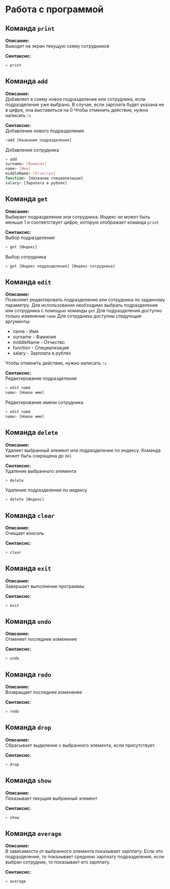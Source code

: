 ﻿# Работа с программой


## Команда `print`
**Описание:**<br>
Выводит на экран текущую схему сотрудников

**Синтаксис:**
```bash
> print
```

## Команда `add`
**Описание:**<br>
Добавляет в схему новое подразделение или сотрудника, если подразделение уже выбрано.
В случае, если зарплата будет указана не в цифре, она выставиться на 0
Чтобы отменить действие, нужно написать `!c`

**Синтаксис:**<br>
Добавление нового подразделения
```bash
>add [Название подразделения]
```
Добавление сотрудника
```bash
> add
surname> [Фамилия]
name> [Имя]
middleName> [Отчество]
function> [Название специализации]
salary> [Зарплата в рублях]
```
## Команда `get`
**Описание:**<br>
Выбирает подразделение или сотрудника. Индекс не может быть меньше 1 и соответствует цифре, которую отображает команда `print`

**Синтаксис:**<br>
Выбор подразделения
```bash
> get [Индекс]
```
Выбор сотрудника
```bash
> get [Индекс подразделения] [Индекс сотрудника]
```

## Команда `edit`
**Описание:**<br>
Позволяет редактировать подразделение или сотрудника по заданному параметру.
Для использования необходимо выбрать подразделение или сотрудника с помощью команды `get`
Для подразделения доступно только изменение `name`
Для сотрудника доступны следующие аргументы:
* name - Имя
* surname - Фамилия
* middleName - Отчество
* function - Специализация
* salary - Зарплата в рублях

Чтобы отменить действие, нужно написать `!c`

**Синтаксис:**<br>
Редактирование подразделения
```bash
> edit name
name> [Новое имя]
```
Редактирование имени сотрудника
```bash
> edit name
name> [Новое имя]
```
## Команда `delete`
**Описание:**<br>
Удаляет выбранный элемент или подразделение по индексу. Команда может быть сокращена до `del`

**Синтаксис:**<br>
Удаление выбранного элемента
```bash
> delete
```
Удаление подразделения по индексу
```bash
> delete [Индекс]
```

## Команда `clear`
**Описание:**<br>
Очищает консоль

**Синтаксис:**
```bash
> clear
```

## Команда `exit`
**Описание:**<br>
Завершает выполнение программы

**Синтаксис:**
```bash
> exit
```

## Команда `undo`
**Описание:**<br>
Отменяет последнее изменение

**Синтаксис:**
```bash
> undo
```

## Команда `redo`
**Описание:**<br>
Возвращает последнее изменение

**Синтаксис:**

```bash
> redo
```

## Команда `drop`
**Описание:**<br>
Сбрасывает выделение с выбранного элемента, если присутствует.

**Синтаксис:**

```bash
> drop
```
## Команда `show`
**Описание:**<br>
Показывает текущий выбранный элемент

**Синтаксис:**
```bash
> show
```

## Команда `average`
**Описание:**<br>
В зависимости от выбранного элемента показывает зарплату. Если это подразделение, то показывает среднюю зарплату подразделения, если выбран сотрудник, то показывает его зарплату.

**Синтаксис:**

```bash
> average
```
